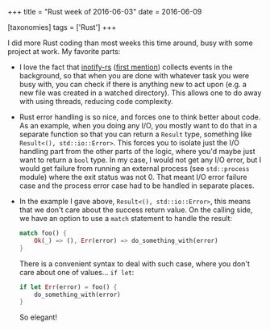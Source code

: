 +++
title = "Rust week of 2016-06-03"
date = 2016-06-09

[taxonomies]
tags = ['Rust']
+++

I did more Rust coding than most weeks this time around, busy with some
project at work. My favorite parts:

- I love the fact that [inotify-rs] ([first mention]) collects events
  in the background, so that when you are done with whatever task you
  were busy with, you can check if there is anything new to act upon
  (e.g. a new file was created in a watched directory). This allows
  one to do away with using threads, reducing code complexity.
- Rust error handling is so nice, and forces one to think better about
  code. As an example, when you doing any I/O, you mostly want to do
  that in a separate function so that you can return a `Result` type,
  something like `Result<(), std::io::Error>`. This forces you to
  isolate just the I/O handling part from the other parts of the
  logic, where you'd maybe just want to return a `bool` type. In
  my case, I would not get any I/O error, but I would get failure from
  running an external process (see `std::process` module) where the
  exit status was not 0. That meant I/O error failure case and the
  process error case had to be handled in separate places.
- In the example I gave above, `Result<(), std::io::Error>`, this
  means that we don't care about the success return value. On the
  calling side, we have an option to use a `match` statement to handle
  the result:


  ```rust
  match foo() {
      Ok(_) => (), Err(error) => do_something_with(error)
  }
  ```

  There is a convenient syntax to deal with such case, where you
  don't care about one of values... `if let`:

  ```rust
  if let Err(error) = foo() {
      do_something_with(error)
  }
  ```

  So elegant!


[inotify-rs]: https://github.com/hannobraun/inotify-rs
[first mention]: @/rust-week-of-2015-07-31.md
